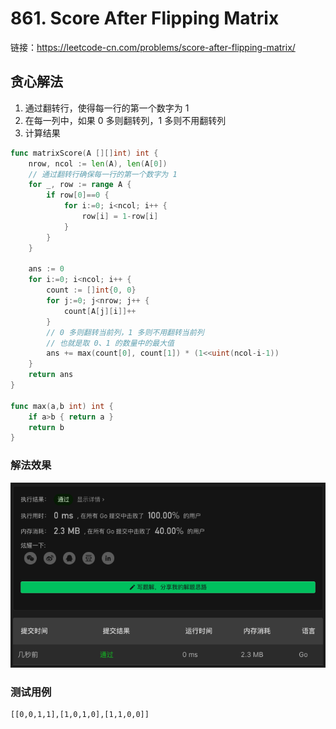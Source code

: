 # 861. Score After Flipping Matrix

链接：https://leetcode-cn.com/problems/score-after-flipping-matrix/

## 贪心解法

1. 通过翻转行，使得每一行的第一个数字为 1
2. 在每一列中，如果 0 多则翻转列，1 多则不用翻转列
3. 计算结果

```go
func matrixScore(A [][]int) int {
    nrow, ncol := len(A), len(A[0])
    // 通过翻转行确保每一行的第一个数字为 1
    for _, row := range A {
        if row[0]==0 {
            for i:=0; i<ncol; i++ {
                row[i] = 1-row[i]
            }
        }
    }

    ans := 0
    for i:=0; i<ncol; i++ {
        count := []int{0, 0}
        for j:=0; j<nrow; j++ {
            count[A[j][i]]++
        }
        // 0 多则翻转当前列，1 多则不用翻转当前列
        // 也就是取 0、1 的数量中的最大值
        ans += max(count[0], count[1]) * (1<<uint(ncol-i-1))
    }
    return ans
}

func max(a,b int) int {
    if a>b { return a }
    return b
}
```

### 解法效果

![861_score_after_flipping_matrix](./img/861_score_after_flipping_matrix.png)

### 测试用例

```txt
[[0,0,1,1],[1,0,1,0],[1,1,0,0]]
```

